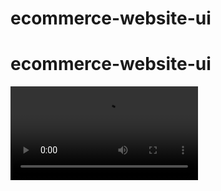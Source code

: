 # ecommerce-website-ui
# ecommerce-website-ui
<video controls src="videos/2024-06-26 01-27-34.mp4" title="Title"></video>